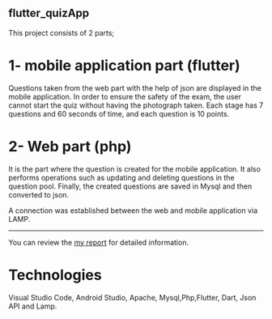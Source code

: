 ## flutter_quizApp

This project consists of 2 parts;

# 1- mobile application part (flutter)
  
Questions taken from the web part with the help of json are displayed in the mobile application.
In order to ensure the safety of the exam, the user cannot start the quiz without having the photograph taken. 
Each stage has 7 questions and 60 seconds of time, and each question is 10 points.


# 2- Web part (php)

It is the part where the question is created for the mobile application. It also performs operations such as updating and deleting questions in 
the question pool. Finally, the created questions are saved in Mysql and then converted to json.

A connection was established between the web and mobile application via LAMP.<hr>


You can review the [my report](https://drive.google.com/file/d/1DUDN1FCrKZQ0pntRdJ36JdZuiUcU29dL/view?usp=sharing) for detailed information. 


# Technologies

Visual Studio Code, Android Studio, Apache, Mysql,Php,Flutter, Dart, Json API and Lamp. 
